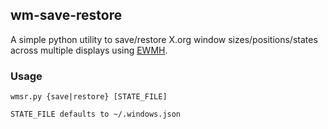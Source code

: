 ## wm-save-restore

A simple python utility to save/restore X.org window sizes/positions/states across multiple displays using [EWMH](https://www.wikiwand.com/en/Extended_Window_Manager_Hints).

### Usage

    wmsr.py {save|restore} [STATE_FILE] 
    
    STATE_FILE defaults to ~/.windows.json
